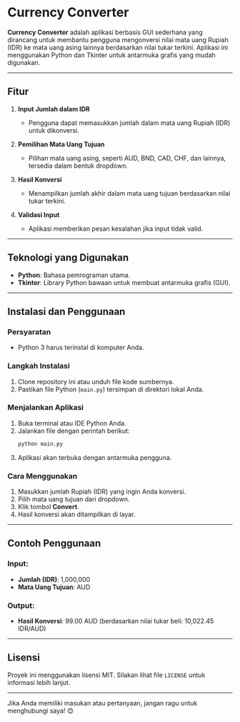 # Currency Converter

**Currency Converter** adalah aplikasi berbasis GUI sederhana yang dirancang untuk membantu pengguna mengonversi nilai mata uang Rupiah (IDR) ke mata uang asing lainnya berdasarkan nilai tukar terkini. Aplikasi ini menggunakan Python dan Tkinter untuk antarmuka grafis yang mudah digunakan.

---

## Fitur

1. **Input Jumlah dalam IDR**
   - Pengguna dapat memasukkan jumlah dalam mata uang Rupiah (IDR) untuk dikonversi.

2. **Pemilihan Mata Uang Tujuan**
   - Pilihan mata uang asing, seperti AUD, BND, CAD, CHF, dan lainnya, tersedia dalam bentuk dropdown.

3. **Hasil Konversi**
   - Menampilkan jumlah akhir dalam mata uang tujuan berdasarkan nilai tukar terkini.

4. **Validasi Input**
   - Aplikasi memberikan pesan kesalahan jika input tidak valid.

---

## Teknologi yang Digunakan

- **Python**: Bahasa pemrograman utama.
- **Tkinter**: Library Python bawaan untuk membuat antarmuka grafis (GUI).

---

## Instalasi dan Penggunaan

### Persyaratan

- Python 3 harus terinstal di komputer Anda.

### Langkah Instalasi

1. Clone repository ini atau unduh file kode sumbernya.
2. Pastikan file Python (`main.py`) tersimpan di direktori lokal Anda.

### Menjalankan Aplikasi

1. Buka terminal atau IDE Python Anda.
2. Jalankan file dengan perintah berikut:
   ```bash
   python main.py
   ```
3. Aplikasi akan terbuka dengan antarmuka pengguna.

### Cara Menggunakan

1. Masukkan jumlah Rupiah (IDR) yang ingin Anda konversi.
2. Pilih mata uang tujuan dari dropdown.
3. Klik tombol **Convert**.
4. Hasil konversi akan ditampilkan di layar.

---

## Contoh Penggunaan

### Input:
- **Jumlah (IDR)**: 1,000,000
- **Mata Uang Tujuan**: AUD

### Output:
- **Hasil Konversi**: 99.00 AUD (berdasarkan nilai tukar beli: 10,022.45 IDR/AUD)

---

## Lisensi

Proyek ini menggunakan lisensi MIT. Silakan lihat file `LICENSE` untuk informasi lebih lanjut.

---

Jika Anda memiliki masukan atau pertanyaan, jangan ragu untuk menghubungi saya! 😊

